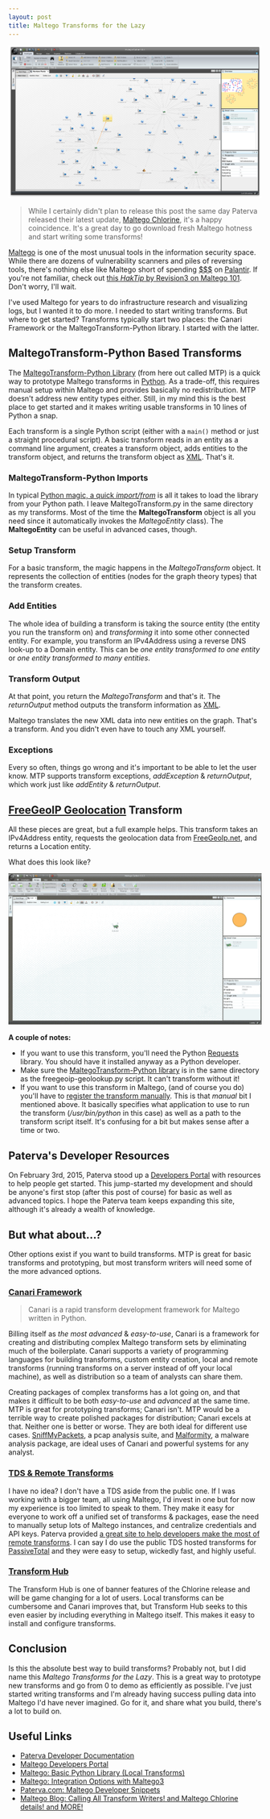 ```yaml
---
layout: post
title: Maltego Transforms for the Lazy
---
```


![Maltego](/public/maltego.png)

> <i class="fa fa-comments-o fa-3x pull-left"></i> While I certainly didn't plan to release this post the same day Paterva released their latest update, [Maltego Chlorine](http://maltego.blogspot.com/2015/03/maltego-chlorine-is-ready-for-download.html), it's a happy coincidence. It's a great day to go download fresh Maltego hotness and start writing some transforms!

[Maltego](https://www.paterva.com/web6/products/maltego.php) is one of the most unusual tools in the information security space. While there are dozens of vulnerability scanners and piles of reversing tools, there's nothing else like Maltego short of spending [$$$](http://www.reactiongifs.com/r/make-it-rain-dollars.gif) on [Palantir](https://www.palantir.com/). If you're not familiar, check out [this _HakTip_ by Revision3 on Maltego 101](http://revision3.com/haktip/maltego-101-what-is-maltego/). Don't worry, I'll wait.

I've used Maltego for years to do infrastructure research and visualizing logs, but I wanted it to do more. I needed to start writing transforms. But where to get started? Transforms typically start two places: the Canari Framework or the MaltegoTransform-Python library. I started with the latter.

## MaltegoTransform-Python Based Transforms

The [MaltegoTransform-Python Library](https://github.com/sroberts/maltegotransform-python) (from here out called MTP) is a quick way to prototype Maltego transforms in [Python](https://www.python.org/). As a trade-off, this requires manual setup within Maltego and provides basically no redistribution. MTP doesn't address new entity types either. Still, in my mind this is the best place to get started and it makes writing usable transforms in 10 lines of Python a snap.

Each transform is a single Python script (either with a `main()` method or just a straight procedural script). A basic transform reads in an entity as a command line argument, creates a transform object, adds entities to the transform object, and returns the transform object as [XML](http://www.xml.com/). That's it.

### MaltegoTransform-Python Imports

<script src="https://gist.github.com/sroberts/628db01006cbaaff48ac.js"></script>

In typical [Python magic, a quick _import/from_](http://xkcd.com/353/) is all it takes to load the library from your Python path. I leave MaltegoTransform.py in the same directory as my transforms. Most of the time the __MaltegoTransform__ object is all you need since it automatically invokes the _MaltegoEntity_ class). The __MaltegoEntity__ can be useful in advanced cases, though.

### Setup Transform

<script src="https://gist.github.com/sroberts/055cebd200d047632c5f.js"></script>

For a basic transform, the magic happens in the _MaltegoTransform_ object. It represents the collection of entities (nodes for the graph theory types) that the transform creates.

### Add Entities

<script src="https://gist.github.com/sroberts/ce019b5f3e188ee1fd46.js"></script>

The whole idea of building a transform is taking the source entity (the entity you run the transform on) and _transforming_ it into some other connected entity. For example, you transform an IPv4Address using a reverse DNS look-up to a Domain entity. This can be _one entity transformed to one entity_ or _one entity transformed to many entities_.

### Transform Output

<script src="https://gist.github.com/sroberts/8ebedec40e75080f8741.js"></script>

At that point, you return the _MaltegoTransform_ and that's it. The _returnOutput_ method outputs the transform information as [XML](http://www.reactiongifs.com/r/y3PWaHz.gif).

<script src="https://gist.github.com/sroberts/0f370d357bc7ea73a9f9.js"></script>

Maltego translates the new XML data into new entities on the graph. That's a transform. And you didn't even have to touch any XML yourself.

### Exceptions

<script src="https://gist.github.com/sroberts/3112cd5385ad0cc4676a.js"></script>

Every so often, things go wrong and it's important to be able to let the user know. MTP supports transform exceptions, _addException_ & _returnOutput_, which work just like _addEntity_ & _returnOutput_.

## [FreeGeoIP Geolocation](http://freegeoip.net) Transform

All these pieces are great, but a full example helps. This transform takes an IPv4Address entity, requests the geolocation data from [FreeGeoIp.net](http://freegeoip.net), and returns a Location entity.

<script src="https://gist.github.com/sroberts/0f51855447189bb9e010.js"></script>

What does this look like?

![FreeGeoIP Transform example](/public/transform-example.gif)

__A couple of notes:__

- If you want to use this transform, you'll need the Python [Requests](http://docs.python-requests.org/en/latest/) library. You should have it installed anyway as a Python developer.
-  Make sure the [MaltegoTransform-Python library](https://github.com/sroberts/maltegotransform-python) is in the same directory as the freegeoip-geolookup.py script. It can't transform without it!
- If you want to use this transform in Maltego, (and of course you do) you'll have to [register the transform manually](http://dev.paterva.com/developer/system/local_transforms/registration.php). This is that _manual_ bit I mentioned above. It basically specifies what application to use to run the transform (_/usr/bin/python_ in this case) as well as a path to the transform script itself. It's confusing for a bit but makes sense after a time or two.

## Paterva's Developer Resources

On February 3rd, 2015, Paterva stood up a [Developers Portal](http://dev.paterva.com/developer/) with resources to help people get started. This jump-started my development and should be anyone's first stop (after this post of course) for basic as well as advanced topics. I hope the Paterva team keeps expanding this site, although it's already a wealth of knowledge.

## But what about...?

Other options exist if you want to build transforms. MTP is great for basic transforms and prototyping, but most transform writers will need some of the more advanced options.

### [Canari Framework](http://www.canariproject.com/)

> <i class="fa fa-quote-left fa-3x pull-left"></i> Canari is a rapid transform development framework for Maltego written in Python.

Billing itself as _the most advanced_ & _easy-to-use_, Canari is a framework for creating and distributing complex Maltego transform sets by eliminating much of the boilerplate. Canari supports a variety of programming languages for building transforms, custom entity creation, local and remote transforms (running transforms on a server instead of off your local machine), as well as distribution so a team of analysts can share them.

Creating packages of complex transforms has a lot going on, and that makes it difficult to be both _easy-to-use_ and _advanced_ at the same time. MTP is great for prototyping transforms; Canari isn't. MTP would be a terrible way to create polished packages for distribution; Canari excels at that. Neither one is better or worse. They are both ideal for different use cases. [SniffMyPackets](http://sniffmypackets.net/), a pcap analysis suite, and [Malformity](https://github.com/digital4rensics/Malformity), a malware analysis package, are ideal uses of Canari and powerful systems for any analyst.

### [TDS & Remote Transforms](http://www.paterva.com/web6/products/servers.php)

I have no idea? I don't have a TDS aside from the public one. If I was working with a bigger team, all using Maltego, I'd invest in one but for now my experience is too limited to speak to them. They make it easy for everyone to work off a unified set of transforms & packages, ease the need to manually setup lots of Maltego instances, and centralize credentials and API keys. Paterva provided [a great site to help developers make the most of remote transforms](http://www.paterva.com/web6/documentation/developer-tds.php). I can say I do use the public TDS hosted transforms for [PassiveTotal](http://www.passivetotal.com/) and they were easy to setup, wickedly fast, and highly useful.

### [Transform Hub](http://dev.paterva.com/developer/advanced/transform_hub.php)

The Transform Hub is one of banner features of the Chlorine release and will be game changing for a lot of users. Local transforms can be cumbersome and Canari improves that, but Transform Hub seeks to this even easier by including everything in Maltego itself. This makes it easy to install and configure transforms.

## Conclusion

Is this the absolute best way to build transforms? Probably not, but I did name this _Maltego Transforms for the Lazy_. This is a great way to prototype new transforms and go from 0 to demo as efficiently as possible. I've just started writing transforms and I'm already having success pulling data into Maltego I'd have never imagined. Go for it, and share what you build, there's a lot to build on.

## Useful Links

- [Paterva Developer Documentation](https://www.paterva.com/web6/documentation/developer.php)
- [Maltego Developers Portal](http://dev.paterva.com/developer/)
- [<i class="fa fa-file-pdf-o"></i> Maltego: Basic Python Library (Local Transforms)](http://dev.paterva.com/developer/downloads/BasicPythonLibrary(Local-Transforms)cheatsheet.pdf)
- [<i class="fa fa-file-pdf-o"></i> Maltego: Integration Options with Maltego3](http://dev.paterva.com/developer/downloads/IntegrationoptionswithMaltegov3.pdf)
- [Paterva.com: Maltego Developer Snippets](http://dev.paterva.com/developer/code_snippets/local_transforms.php)
- [Maltego Blog: Calling All Transform Writers! and Maltego Chlorine details! and MORE!](http://maltego.blogspot.com/2015/02/calling-all-transform-writers-and.html)
